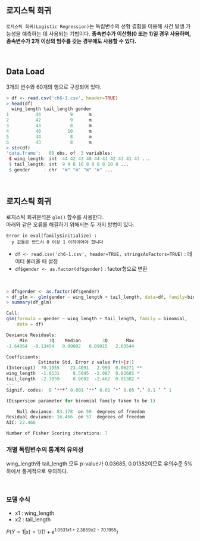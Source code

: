 ## 로지스틱 회귀
`로지스틱 회귀(Logistic Regression)`는 독립변수의 선형 결합을 이용해 사건 발생 가능성을 예측하는 데 사용되는 기법이다. **종속변수가 이산형(0 또는 1)일 경우 사용하며, 종속변수가 2개 이상의 범주를 갖는 경우에도 사용할 수 있다.**

<br>

## Data Load
3개의 변수와 60개의 행으로 구성되어 있다.
```r
> df <- read.csv('ch6-1.csv', header=TRUE)
> head(df)
  wing_length tail_length gender
1          44           9      m
2          42           9      m
3          43           8      m
4          40          10      m
5          44           8      m
6          43           8      m
> str(df)
'data.frame':	60 obs. of  3 variables:
 $ wing_length: int  44 42 43 40 44 43 42 43 41 43 ...
 $ tail_length: int  9 9 8 10 8 8 8 8 10 8 ...
 $ gender     : chr  "m" "m" "m" "m" ...
```

<br>

## 로지스틱 회귀
로지스틱 회귀분석은 `glm()` 함수를 사용한다.<br>
아래와 같은 오류를 해결하기 위해서는 두 가지 방법이 있다.
```
Error in eval(family$initialize) : 
  y 값들은 반드시 0 이상 1 이하이어야 합니다
```
- `df <- read.csv('ch6-1.csv', header=TRUE, stringsAsFactors=TRUE)` : 데이터 불러올 때 설정
- `df$gender <- as.factor(df$gender)` : factor형으로 변환

<br>

```r
> df$gender <- as.factor(df$gender)
> df_glm <- glm(gender ~ wing_length + tail_length, data=df, family=binomial)
> summary(df_glm)

Call:
glm(formula = gender ~ wing_length + tail_length, family = binomial, 
    data = df)

Deviance Residuals: 
     Min        1Q    Median        3Q       Max  
-1.64364  -0.13454   0.00002   0.09015   2.63544  

Coefficients:
            Estimate Std. Error z value Pr(>|z|)   
(Intercept)  70.1955    23.4091   2.999  0.00271 **
wing_length  -1.0531     0.5045  -2.087  0.03685 * 
tail_length  -2.3859     0.9692  -2.462  0.01382 * 
---
Signif. codes:  0 ‘***’ 0.001 ‘**’ 0.01 ‘*’ 0.05 ‘.’ 0.1 ‘ ’ 1

(Dispersion parameter for binomial family taken to be 1)

    Null deviance: 83.178  on 59  degrees of freedom
Residual deviance: 16.466  on 57  degrees of freedom
AIC: 22.466

Number of Fisher Scoring iterations: 7
```
### 개별 독립변수의 통계적 유의성
wing_length와 tail_length 모두 p-value가 0.03685, 0.01382이므로 유의수준 5% 하에서 통계적으로 유의하다.

<br>

### 모델 수식
- x1 : wing_length
- x2 : tail_length

$P(Y=1|x)=1/(1+e^{1.0531x1+2.3859x2-70.1955})$
